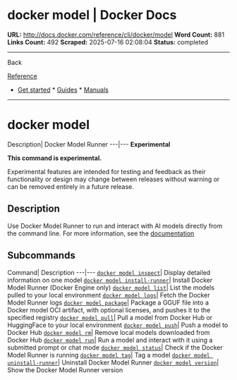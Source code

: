 # docker model | Docker Docs

**URL:** http://docs.docker.com/reference/cli/docker/model
**Word Count:** 881
**Links Count:** 492
**Scraped:** 2025-07-16 02:08:04
**Status:** completed

---

Back

[Reference](https://docs.docker.com/reference/)

  * [Get started](http://docs.docker.com/get-started/)   * [Guides](http://docs.docker.com/guides/)   * [Manuals](http://docs.docker.com/manuals/)

* * *

# docker model

Description| Docker Model Runner   ---|---      **Experimental**

**This command is experimental.**

Experimental features are intended for testing and feedback as their functionality or design may change between releases without warning or can be removed entirely in a future release.

## Description

Use Docker Model Runner to run and interact with AI models directly from the command line. For more information, see the [documentation](http://docs.docker.com/ai/model-runner/)

## Subcommands

Command| Description   ---|---   [`docker model inspect`](https://docs.docker.com/reference/cli/docker/model/inspect/)| Display detailed information on one model   [`docker model install-runner`](https://docs.docker.com/reference/cli/docker/model/install-runner/)| Install Docker Model Runner \(Docker Engine only\)   [`docker model list`](https://docs.docker.com/reference/cli/docker/model/list/)| List the models pulled to your local environment   [`docker model logs`](https://docs.docker.com/reference/cli/docker/model/logs/)| Fetch the Docker Model Runner logs   [`docker model package`](https://docs.docker.com/reference/cli/docker/model/package/)| Package a GGUF file into a Docker model OCI artifact, with optional licenses, and pushes it to the specified registry   [`docker model pull`](https://docs.docker.com/reference/cli/docker/model/pull/)| Pull a model from Docker Hub or HuggingFace to your local environment   [`docker model push`](https://docs.docker.com/reference/cli/docker/model/push/)| Push a model to Docker Hub   [`docker model rm`](https://docs.docker.com/reference/cli/docker/model/rm/)| Remove local models downloaded from Docker Hub   [`docker model run`](https://docs.docker.com/reference/cli/docker/model/run/)| Run a model and interact with it using a submitted prompt or chat mode   [`docker model status`](https://docs.docker.com/reference/cli/docker/model/status/)| Check if the Docker Model Runner is running   [`docker model tag`](https://docs.docker.com/reference/cli/docker/model/tag/)| Tag a model   [`docker model uninstall-runner`](https://docs.docker.com/reference/cli/docker/model/uninstall-runner/)| Uninstall Docker Model Runner   [`docker model version`](https://docs.docker.com/reference/cli/docker/model/version/)| Show the Docker Model Runner version